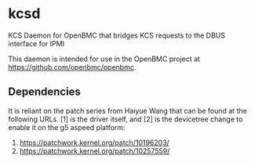 # kcsd
KCS Daemon for OpenBMC that bridges KCS requests to the DBUS interface for IPMI

This daemon is intended for use in the OpenBMC project at https://github.com/openbmc/openbmc.

## Dependencies
It is reliant on the patch series from Haiyue Wang that can be found at the following URLs. [1] is the driver itself, and [2] is the devicetree change to enable it on the g5 aspeed platform:

1. https://patchwork.kernel.org/patch/10196203/
2. https://patchwork.kernel.org/patch/10257559/
